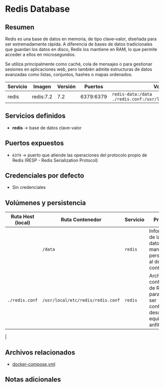 # Redis Database

## Resumen

Redis es una base de datos en memoria, de tipo clave–valor, diseñada para ser extremadamente rápida. A diferencia de bases de datos tradicionales que guardan los datos en disco, Redis los mantiene en RAM, lo que permite acceder a ellos en microsegundos.

Se utiliza principalmente como caché, cola de mensajes o para gestionar sesiones en aplicaciones web, pero también admite estructuras de datos avanzadas como listas, conjuntos, hashes o mapas ordenados.


| Servicio  | Imagen      | Versión | Puertos   | Volúmenes                | Red     |
|-----------|-------------|---------|-----------|--------------------------|---------|
| redis     | redis:7.2   | 7.2     | 6379:6379 | `redis-data:/data` `./redis.conf:/usr/local/etc/redis/redis.conf`      | shared_network |


## Servicios definidos

- **redis** → base de datos clave-valor


## Puertos expuestos

* `6379` → puerto que atiende las operaciones del protocolo propio de Redis (RESP - Redis Serialization Protocol)


## Credenciales por defecto

- Sin credenciales


## Volúmenes y persistencia

| Ruta Host (local)                 | Ruta Contenedor             | Servicio     | Propósito                                |
|-----------------------------------|-----------------------------|--------------|------------------------------------------|
|                                   | `/data`                     | `redis`      | Información de la base de datos para mantener la persistencia al destruir el contenedor                   |
| `./redis.conf` | `/usr/local/etc/redis/redis.conf`   | `redis`       | Archivo de configuración de Redis, para poder ser configurado desde el equipo anfitrión
 |


## Archivos relacionados

- [docker-compose.yml](./docker-compose.yml)


## Notas adicionales



